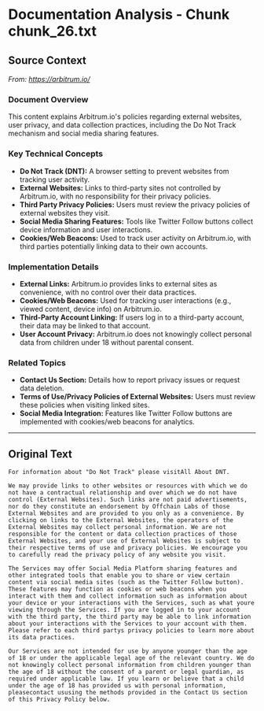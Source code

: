 # Documentation Analysis - Chunk chunk_26.txt

## Source Context
*From: https://arbitrum.io/*

### Document Overview  
This content explains Arbitrum.io's policies regarding external websites, user privacy, and data collection practices, including the Do Not Track mechanism and social media sharing features.  

### Key Technical Concepts  
- **Do Not Track (DNT):** A browser setting to prevent websites from tracking user activity.  
- **External Websites:** Links to third-party sites not controlled by Arbitrum.io, with no responsibility for their privacy policies.  
- **Third Party Privacy Policies:** Users must review the privacy policies of external websites they visit.  
- **Social Media Sharing Features:** Tools like Twitter Follow buttons collect device information and user interactions.  
- **Cookies/Web Beacons:** Used to track user activity on Arbitrum.io, with third parties potentially linking data to their own accounts.  

### Implementation Details  
- **External Links:** Arbitrum.io provides links to external sites as convenience, with no control over their data practices.  
- **Cookies/Web Beacons:** Used for tracking user interactions (e.g., viewed content, device info) on Arbitrum.io.  
- **Third-Party Account Linking:** If users log in to a third-party account, their data may be linked to that account.  
- **User Account Privacy:** Arbitrum.io does not knowingly collect personal data from children under 18 without parental consent.  

### Related Topics  
- **Contact Us Section:** Details how to report privacy issues or request data deletion.  
- **Terms of Use/Privacy Policies of External Websites:** Users must review these policies when visiting linked sites.  
- **Social Media Integration:** Features like Twitter Follow buttons are implemented with cookies/web beacons for analytics.

---

## Original Text
```
For information about "Do Not Track" please visitAll About DNT.

We may provide links to other websites or resources with which we do not have a contractual relationship and over which we do not have control (External Websites). Such links are not paid advertisements, nor do they constitute an endorsement by Offchain Labs of those External Websites and are provided to you only as a convenience. By clicking on links to the External Websites, the operators of the External Websites may collect personal information. We are not responsible for the content or data collection practices of those External Websites, and your use of External Websites is subject to their respective terms of use and privacy policies. We encourage you to carefully read the privacy policy of any website you visit.

The Services may offer Social Media Platform sharing features and other integrated tools that enable you to share or view certain content via social media sites (such as the Twitter Follow button). These features may function as cookies or web beacons when you interact with them and collect information such as information about your device or your interactions with the Services, such as what youre viewing through the Services. If you are logged in to your account with the third party, the third party may be able to link information about your interactions with the Services to your account with them. Please refer to each third partys privacy policies to learn more about its data practices.

Our Services are not intended for use by anyone younger than the age of 18 or under the applicable legal age of the relevant country. We do not knowingly collect personal information from children younger than the age of 18 without the consent of a parent or legal guardian, as required under applicable law. If you learn or believe that a child under the age of 18 has provided us with personal information, pleasecontact ususing the methods provided in the Contact Us section of this Privacy Policy below.
```